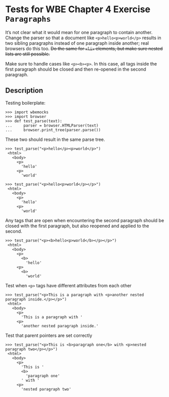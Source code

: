 Tests for WBE Chapter 4 Exercise `Paragraphs`
=============================================

It’s not clear what it would mean for one paragraph to contain
another. Change the parser so that a document like
`<p>hello<p>world</p>` results in two sibling paragraphs instead of
one paragraph inside another; real browsers do this too. ~~Do the same
for `<li>` elements, but make sure nested lists are still possible.~~

Make sure to handle cases like `<p><b><p>`. In this case, all tags
inside the first paragraph should be closed and then re-opened in the
second paragraph.


Description
------------

Testing boilerplate:

    >>> import wbemocks
    >>> import browser
    >>> def test_parse(text):
    ...     parser = browser.HTMLParser(text)
    ...     browser.print_tree(parser.parse())

These two should result in the same parse tree.

    >>> test_parse("<p>hello</p><p>world</p>")
     <html>
       <body>
         <p>
           'hello'
         <p>
           'world'

    >>> test_parse("<p>hello<p>world</p></p>")
     <html>
       <body>
         <p>
           'hello'
         <p>
           'world'


Any tags that are open when encountering the second paragraph should be closed
  with the first paragraph, but also reopened and applied to the second.

    >>> test_parse("<p><b>hello<p>world</b></p></p>")
     <html>
       <body>
         <p>
           <b>
             'hello'
         <p>
           <b>
             'world'


Test when `<p>` tags have different attributes from each other

    >>> test_parse("<p>This is a paragraph with <p>another nested paragraph inside.</p></p>")
     <html>
       <body>
         <p>
           'This is a paragraph with '
         <p>
           'another nested paragraph inside.'


Test that parent pointers are set correctly

    >>> test_parse("<p>This is <b>paragraph one</b> with <p>nested paragraph two</p></p>")
     <html>
       <body>
         <p>
           'This is '
           <b>
             'paragraph one'
           ' with '
         <p>
           'nested paragraph two'

